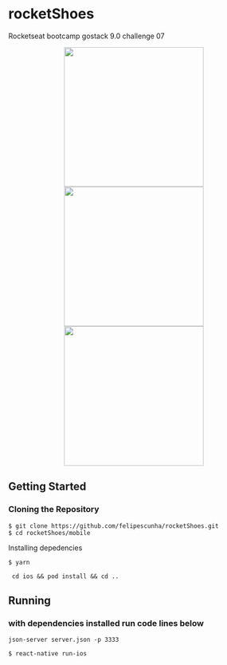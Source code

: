# rocketShoes
Rocketseat bootcamp gostack 9.0 challenge 07

<p align="center">
  <img align="center" width="280"
       src="https://user-images.githubusercontent.com/24916872/73972630-e7bcec80-48ff-11ea-9908-e0ef3a0df046.png">
  <img align="center" width="280"
       src="https://user-images.githubusercontent.com/24916872/73972668-fc00e980-48ff-11ea-8ecb-1cf211310337.png">
  <img align="center" width="280"
       src="https://user-images.githubusercontent.com/24916872/73972722-14710400-4900-11ea-8aaa-9f72f23d9f98.png">
</p>

## Getting Started
### Cloning the Repository

```
$ git clone https://github.com/felipescunha/rocketShoes.git
$ cd rocketShoes/mobile
```
Installing depedencies

```
$ yarn
```
```
 cd ios && pod install && cd ..
```
## Running

###  with dependencies installed run code lines below
```
json-server server.json -p 3333
```
```
$ react-native run-ios
```
